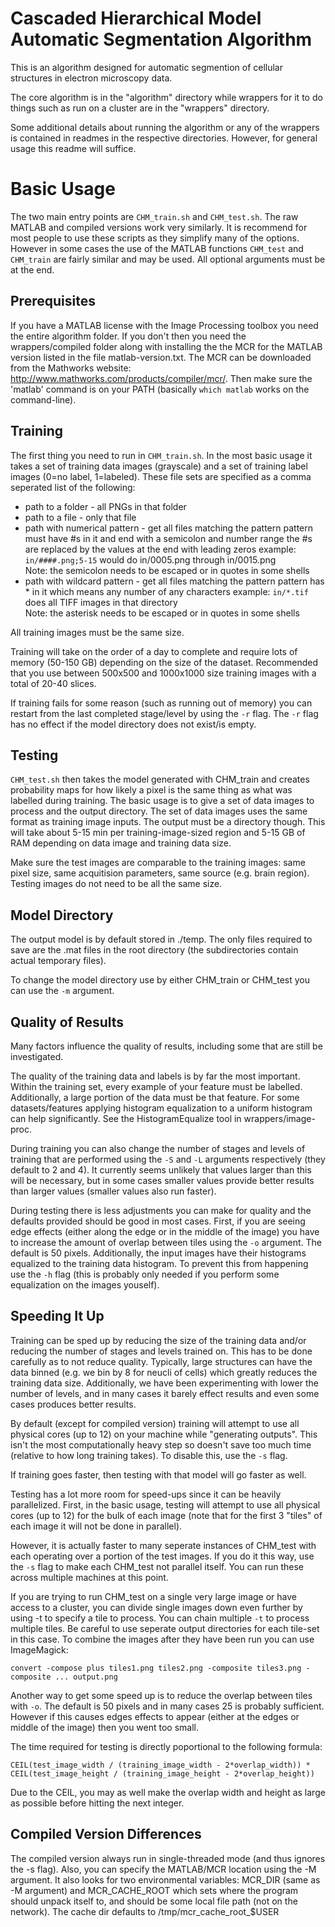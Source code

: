 Cascaded Hierarchical Model Automatic Segmentation Algorithm
============================================================
This is an algorithm designed for automatic segmention of cellular structures
in electron microscopy data.

The core algorithm is in the "algorithm" directory while wrappers for it to do
things such as run on a cluster are in the "wrappers" directory.

Some additional details about running the algorithm or any of the wrappers is
contained in readmes in the respective directories. However, for general usage
this readme will suffice.


Basic Usage
===========
The two main entry points are `CHM_train.sh` and `CHM_test.sh`. The raw MATLAB
and compiled versions work very similarly. It is recommend for most people to
use these scripts as they simplify many of the options. However in some cases
the use of the MATLAB functions `CHM_test` and `CHM_train` are fairly similar
and may be used. All optional arguments must be at the end.


Prerequisites
-------------
If you have a MATLAB license with the Image Processing toolbox you need the
entire algorithm folder. If you don't then you need the wrappers/compiled
folder along with installing the the MCR for the MATLAB version listed in the
file matlab-version.txt. The MCR can be downloaded from the Mathworks
website: http://www.mathworks.com/products/compiler/mcr/. Then make sure the
'matlab' command is on your PATH (basically `which matlab` works on the
command-line).


Training
--------
The first thing you need to run in `CHM_train.sh`. In the most basic usage it
takes a set of training data images (grayscale) and a set of training label
images (0=no label, 1=labeled). These file sets are specified as a comma
seperated list of the following:
 * path to a folder            - all PNGs in that folder
 * path to a file              - only that file
 * path with numerical pattern - get all files matching the pattern
   pattern must have #s in it and end with a semicolon and number range
   the #s are replaced by the values at the end with leading zeros
   example: `in/####.png;5-15` would do in/0005.png through in/0015.png  
   Note: the semicolon needs to be escaped or in quotes in some shells
 * path with wildcard pattern  - get all files matching the pattern
   pattern has * in it which means any number of any characters
   example: `in/*.tif` does all TIFF images in that directory  
   Note: the asterisk needs to be escaped or in quotes in some shells


All training images must be the same size.

Training will take on the order of a day to complete and require lots of
memory (50-150 GB) depending on the size of the dataset. Recommended that
you use between 500x500 and 1000x1000 size training images with a total of
20-40 slices.

If training fails for some reason (such as running out of memory) you can
restart from the last completed stage/level by using the `-r` flag. The `-r`
flag has no effect if the model directory does not exist/is empty.


Testing
-------
`CHM_test.sh` then takes the model generated with CHM_train and creates
probability maps for how likely a pixel is the same thing as what was labelled
during training. The basic usage is to give a set of data images to process and
the output directory. The set of data images uses the same format as training
image inputs. The output must be a directory though. This will take about 5-15
min per training-image-sized region and 5-15 GB of RAM depending on data image
and training data size.

Make sure the test images are comparable to the training images: same pixel
size, same acquitision parameters, same source (e.g. brain region). Testing
images do not need to be all the same size.


Model Directory
---------------
The output model is by default stored in ./temp. The only files required to
save are the .mat files in the root directory (the subdirectories contain
actual temporary files).

To change the model directory use by either CHM_train or CHM_test you can use
the `-m` argument.


Quality of Results
------------------
Many factors influence the quality of results, including some that are still be
investigated.

The quality of the training data and labels is by far the most important.
Within the training set, every example of your feature must be labelled.
Additionally, a large portion of the data must be that feature. For some
datasets/features applying histogram equalization to a uniform histogram can
help significantly. See the HistogramEqualize tool in wrappers/image-proc.

During training you can also change the number of stages and levels of training
that are performed using the `-S` and `-L` arguments respectively (they default
to 2 and 4). It currently seems unlikely that values larger than this will be
necessary, but in some cases smaller values provide better results than
larger values (smaller values also run faster).

During testing there is less adjustments you can make for quality and the
defaults provided should be good in most cases. First, if you are seeing edge
effects (either along the edge or in the middle of the image) you have to
increase the amount of overlap between tiles using the `-o` argument. The
default is 50 pixels. Additionally, the input images have their histograms
equalized to the training data histogram. To prevent this from happening use
the `-h` flag (this is probably only needed if you perform some equalization on
the images youself).


Speeding It Up
--------------
Training can be sped up by reducing the size of the training data and/or
reducing the number of stages and levels trained on. This has to be done
carefully as to not reduce quality. Typically, large structures can have the
data binned (e.g. we bin by 8 for neucli of cells) which greatly reduces the
training data size. Additionally, we have been experimenting with lower the
number of levels, and in many cases it barely effect results and even some
cases produces better results.

By default (except for compiled version) training will attempt to use all
physical cores (up to 12) on your machine while "generating outputs". This
isn't the most computationally heavy step so doesn't save too much time
(relative to how long training takes). To disable this, use the `-s` flag.

If training goes faster, then testing with that model will go faster as well.

Testing has a lot more room for speed-ups since it can be heavily parallelized.
First, in the basic usage, testing will attempt to use all physical cores (up
to 12) for the bulk of each image (note that for the first 3 "tiles" of each
image it will not be done in parallel).

However, it is actually faster to many seperate instances of CHM_test with each
operating over a portion of the test images. If you do it this way, use the
`-s` flag to make each CHM_test not parallel itself. You can run these across
multiple machines at this point.

If you are trying to run CHM_test on a single very large image or have access
to a cluster, you can divide single images down even further by using -t to
specify a tile to process. You can chain multiple `-t` to process multiple
tiles. Be careful to use seperate output directories for each tile-set in this
case. To combine the images after they have been run you can use ImageMagick:

    convert -compose plus tiles1.png tiles2.png -composite tiles3.png -composite ... output.png

Another way to get some speed up is to reduce the overlap between tiles with
`-o`. The default is 50 pixels and in many cases 25 is probably sufficient.
However if this causes edges effects to appear (either at the edges or middle
of the image) then you went too small.

The time required for testing is directly poportional to the following formula:

    CEIL(test_image_width / (training_image_width - 2*overlap_width)) * CEIL(test_image_height / (training_image_height - 2*overlap_height))

Due to the CEIL, you may as well make the overlap width and height as large as
possible before hitting the next integer.


Compiled Version Differences
----------------------------
The compiled version always run in single-threaded mode (and thus ignores the
-s flag). Also, you can specify the MATLAB/MCR location using the -M argument.
It also looks for two environmental variables: MCR_DIR (same as -M argument)
and MCR_CACHE_ROOT which sets where the program should unpack itself to, and
should be some local file path (not on the network). The cache dir defaults to
/tmp/mcr_cache_root_$USER
